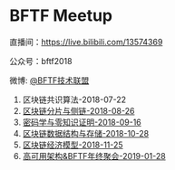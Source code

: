 # BFTF Meetup


直播间：https://live.bilibili.com/13574369

公众号：bftf2018

微博: [@BFTF技术联盟](https://weibo.com/bftfio)



1. 区块链共识算法-2018-07-22
2. [区块链分片与侧链-2018-08-26](./区块链分片与侧链-2018-08-26)
3. [密码学与零知识证明-2018-09-16](./密码学与零知识证明-2018-09-16)
4. [区块链数据结构与存储-2018-10-28](./区块链数据结构与存储-2018-10-28)
5. [区块链经济模型-2018-11-25](./区块链经济模型-2018-11-25)
6. [高可用架构&BFTF年终聚会-2019-01-28](./高可用架构&BFTF年终聚会-2019-01-28)
